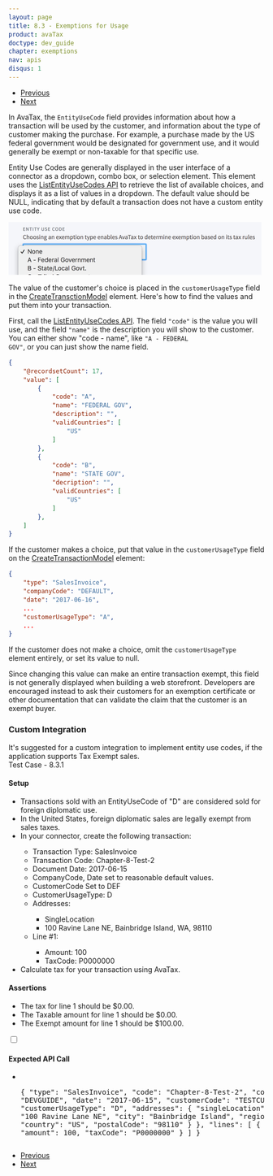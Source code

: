 ```yaml
---
layout: page
title: 8.3 - Exemptions for Usage
product: avaTax
doctype: dev_guide
chapter: exemptions
nav: apis
disqus: 1
---
```


<ul class="pager">
  <li class="previous"><a href="/avatax/dev-guide/exemptions/exemption-certificate/"><i class="glyphicon glyphicon-chevron-left"></i>Previous</a></li>
  <li class="next"><a href="/avatax/dev-guide/exemptions/chapter-summary/">Next<i class="glyphicon glyphicon-chevron-right"></i></a></li>
</ul>

In AvaTax, the <code>EntityUseCode</code> field provides information about how a transaction will be used by the customer, and information about the type of customer making the purchase.  For example, a purchase made by the US federal government would be designated for government use, and it would generally be exempt or non-taxable for that specific use.

Entity Use Codes are generally displayed in the user interface of a connector as a dropdown, combo box, or selection element.  This element uses the <a class="dev-guide-link" href="/api-reference/avatax/rest/v2/methods/Definitions/ListEntityUseCodes/">ListEntityUseCodes API</a> to retrieve the list of available choices, and displays it as a list of values in a dropdown.  The default value should be NULL, indicating that by default a transaction does not have a custom entity use code.

<img src="/avatax/dev-guide/exemptions/exempt_due_to_entity_use_codes_img1.png">

The value of the customer's choice is placed in the <code>customerUsageType</code> field in the <a class="dev-guide-link" href="/api-reference/avatax/rest/v2/models/CreateTransactionModel/">CreateTransctionModel</a> element.  Here's how to find the values and put them into your transaction.

First, call the <a class="dev-guide-link" href="/api-reference/avatax/rest/v2/methods/Definitions/ListEntityUseCodes/">ListEntityUseCodes API</a>.  The field <code>"code"</code> is the value you will use, and the field <code>"name"</code> is the description you will show to the customer.  You can either show "code - name", like <code>"A - FEDERAL GOV"</code>, or you can just show the name field.

```json
{
    "@recordsetCount": 17,
    "value": [
        {
            "code": "A",
            "name": "FEDERAL GOV",
            "description": "",
            "validCountries": [
                "US"
            ]
        },
        {
            "code": "B",
            "name": "STATE GOV",
            "decription": "",
            "validCountries": [
                "US"
            ]
        },
    ]
}
```

If the customer makes a choice, put that value in the <code>customerUsageType</code> field on the <a class="dev-guide-link" href="/api-reference/avatax/rest/v2/models/CreateTransactionModel/">CreateTransactionModel</a> element:

```json
{
    "type": "SalesInvoice",
    "companyCode": "DEFAULT",
    "date": "2017-06-16",
    ...
    "customerUsageType": "A",
    ...
}
```

If the customer does not make a choice, omit the <code>customerUsageType</code> element entirely, or set its value to null.

Since changing this value can make an entire transaction exempt, this field is not generally displayed when building a web storefront.  Developers are encouraged instead to ask their customers for an exemption certificate or other documentation that can validate the claim that the customer is an exempt buyer.

<h3>Custom Integration</h3>
It's suggested for a custom integration to implement entity use codes, if the application supports Tax Exempt sales.

<div class="dev-guide-test" id="test1">
<div class="dev-guide-test-heading">Test Case - 8.3.1 </div>
<div class="dev-guide-test-content">
<h4>Setup</h4>
<ul class="dev-guide-list">
    <li>Transactions sold with an EntityUseCode of "D" are considered sold for foreign diplomatic use.</li>
    <li>In the United States, foreign diplomatic sales are legally exempt from sales taxes.</li>
<li>In your connector, create the following transaction:</li>
    <ul class="dev-guide-list">
        <li>Transaction Type: SalesInvoice</li>
        <li>Transaction Code: Chapter-8-Test-2</li>
        <li>Document Date: 2017-06-15</li>
        <li>CompanyCode, Date set to reasonable default values.</li>
        <li>CustomerCode Set to DEF</li>
        <li>CustomerUsageType: D</li>
        <li>Addresses:</li>
            <ul class="dev-guide-list">
                <li>SingleLocation</li>
                <li>100 Ravine Lane NE, Bainbridge Island, WA, 98110</li>
            </ul>
        <li>Line #1:</li>
            <ul class="dev-guide-list">
                <li>Amount: 100</li>
                <li>TaxCode: P0000000</li>
            </ul>
    </ul>
    <li>Calculate tax for your transaction using AvaTax.</li>
</ul>

<h4>Assertions</h4>
<ul class="dev-guide-list">
    <li>The tax for line 1 should be $0.00.</li>
    <li>The Taxable amount for line 1 should be $0.00.</li>
    <li>The Exempt amount for line 1 should be $100.00.</li>
</ul>

<div class="dev-guide-dropdown">
    <input id="checkbox_toggle" type="checkbox" />
    <i id="icon-up" class="glyphicon glyphicon-chevron-down"></i><i id="icon-down" class="glyphicon glyphicon-chevron-right"></i>
    <label for="checkbox_toggle"><h4>Expected API Call</h4></label>
    <ul class="dev-guide-dropdown-content">
        <li>
            <pre>

{
  "type": "SalesInvoice",
  "code": "Chapter-8-Test-2",
  "companyCode": "DEVGUIDE",
  "date": "2017-06-15",
  "customerCode": "TESTCUSTOMER",
  "customerUsageType": "D",
  "addresses": {
    "singleLocation": {
      "line1": "100 Ravine Lane NE",
      "city": "Bainbridge Island",
      "region": "WA",
      "country": "US",
      "postalCode": "98110"
    }
  },
  "lines": [
    {
      "number": "1",
      "amount": 100,
      "taxCode": "P0000000"
    }
  ]
}
</pre>
        </li>
    </ul>
</div>
</div>
</div>

<ul class="pager">
  <li class="previous"><a href="/avatax/dev-guide/exemptions/exemption-certificate/"><i class="glyphicon glyphicon-chevron-left"></i>Previous</a></li>
  <li class="next"><a href="/avatax/dev-guide/exemptions/chapter-summary/">Next<i class="glyphicon glyphicon-chevron-right"></i></a></li>
</ul>